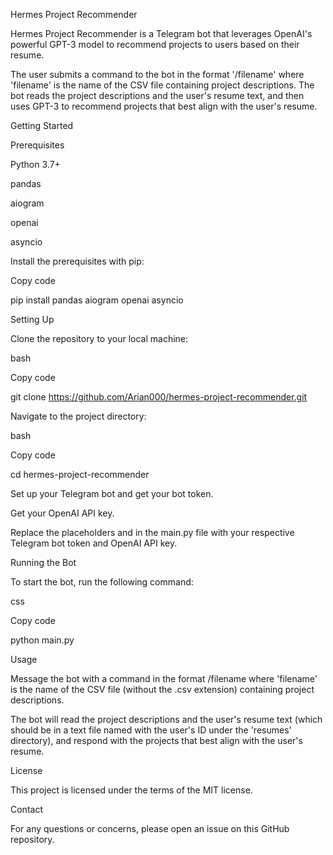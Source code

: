 Hermes Project Recommender

Hermes Project Recommender is a Telegram bot that leverages OpenAI's powerful GPT-3 model to recommend projects to users based on their resume.

The user submits a command to the bot in the format '/filename' where 'filename' is the name of the CSV file containing project descriptions. The bot reads the project descriptions and the user's resume text, and then uses GPT-3 to recommend projects that best align with the user's resume.

Getting Started

Prerequisites

Python 3.7+

pandas

aiogram

openai

asyncio

Install the prerequisites with pip:

Copy code

pip install pandas aiogram openai asyncio

Setting Up

Clone the repository to your local machine:

bash

Copy code

git clone https://github.com/Arian000/hermes-project-recommender.git

Navigate to the project directory:

bash

Copy code

cd hermes-project-recommender

Set up your Telegram bot and get your bot token.

Get your OpenAI API key.

Replace the placeholders <TELEGRAM-BOT-TOKEN> and <OPENAI-API-KEY> in the main.py file with your respective Telegram bot token and OpenAI API key.

Running the Bot

To start the bot, run the following command:

css

Copy code

python main.py

Usage

Message the bot with a command in the format /filename where 'filename' is the name of the CSV file (without the .csv extension) containing project descriptions.

The bot will read the project descriptions and the user's resume text (which should be in a text file named with the user's ID under the 'resumes' directory), and respond with the projects that best align with the user's resume.

License

This project is licensed under the terms of the MIT license.

Contact

For any questions or concerns, please open an issue on this GitHub repository.

